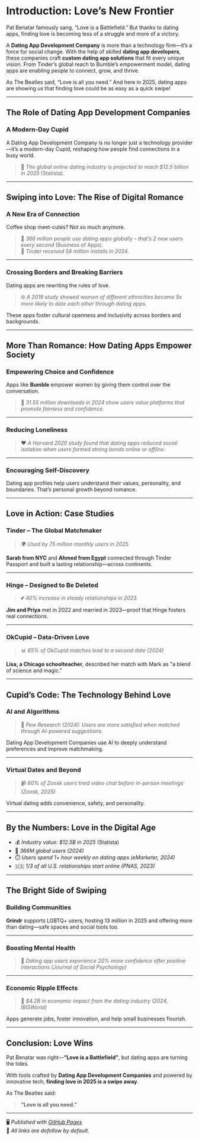 # Introduction: Love’s New Frontier

Pat Benatar famously sang, “Love is a Battlefield.” But thanks to dating apps, finding love is becoming less of a struggle and more of a victory.

A **Dating App Development Company** is more than a technology firm—it’s a force for social change. With the help of skilled **dating app developers**, these companies craft **custom dating app solutions** that fit every unique vision. From Tinder’s global reach to Bumble’s empowerment model, dating apps are enabling people to connect, grow, and thrive.

As The Beatles said, “Love is all you need.” And here in 2025, dating apps are showing us that finding love could be as easy as a quick swipe!

---

## The Role of Dating App Development Companies  
### A Modern-Day Cupid

A Dating App Development Company is no longer just a technology provider—it’s a modern-day Cupid, reshaping how people find connections in a busy world.

> 🧠 *The global online dating industry is projected to reach $12.5 billion in 2025* (Statista).

---

## Swiping into Love: The Rise of Digital Romance  
### A New Era of Connection

Coffee shop meet-cutes? Not so much anymore.

> 💬 *366 million people use dating apps globally – that’s 2 new users every second* (Business of Apps).  
> 💬 *Tinder received 58 million installs in 2024.*

---

### Crossing Borders and Breaking Barriers

Dating apps are rewriting the rules of love.  
> 🌐 *A 2019 study showed women of different ethnicities became 5x more likely to date each other through dating apps.*

These apps foster cultural openness and inclusivity across borders and backgrounds.

---

## More Than Romance: How Dating Apps Empower Society  
### Empowering Choice and Confidence

Apps like **Bumble** empower women by giving them control over the conversation.  
> 📲 *31.55 million downloads in 2024 show users value platforms that promote fairness and confidence.*

---

### Reducing Loneliness

> ❤️ *A Harvard 2020 study found that dating apps reduced social isolation when users formed strong bonds online or offline.*

---

### Encouraging Self-Discovery

Dating app profiles help users understand their values, personality, and boundaries. That’s personal growth beyond romance.

---

## Love in Action: Case Studies  
### Tinder – The Global Matchmaker

> 🌍 *Used by 75 million monthly users in 2025.*

**Sarah from NYC** and **Ahmed from Egypt** connected through Tinder Passport and built a lasting relationship—across continents.

---

### Hinge – Designed to Be Deleted

> 💕 *40% increase in steady relationships in 2023.*

**Jim and Priya** met in 2022 and married in 2023—proof that Hinge fosters real connections.

---

### OkCupid – Data-Driven Love

> 📊 *65% of OkCupid matches lead to a second date (2024)*

**Lisa, a Chicago schoolteacher**, described her match with Mark as "a blend of science and magic."

---

## Cupid’s Code: The Technology Behind Love  
### AI and Algorithms

> 🤖 *Pew Research (2024): Users are more satisfied when matched through AI-powered suggestions.*

Dating App Development Companies use AI to deeply understand preferences and improve matchmaking.

---

### Virtual Dates and Beyond

> 📹 *60% of Zoosk users tried video chat before in-person meetings (Zoosk, 2025)*

Virtual dating adds convenience, safety, and personality.

---

## By the Numbers: Love in the Digital Age

- 💰 *Industry value: $12.5B in 2025* (Statista)  
- 👤 *366M global users (2024)*  
- ⏱️ *Users spend 1+ hour weekly on dating apps (eMarketer, 2024)*  
- 🇺🇸 *1/3 of all U.S. relationships start online (PNAS, 2023)*

---

## The Bright Side of Swiping  
### Building Communities

**Grindr** supports LGBTQ+ users, hosting 13 million in 2025 and offering more than dating—safe spaces and social tools too.

---

### Boosting Mental Health

> 🧠 *Dating app users experience 20% more confidence after positive interactions (Journal of Social Psychology)*

---

### Economic Ripple Effects

> 💸 *$4.2B in economic impact from the dating industry (2024, IBISWorld)*

Apps generate jobs, foster innovation, and help small businesses flourish.

---

## Conclusion: Love Wins

Pat Benatar was right—**“Love is a Battlefield”**, but dating apps are turning the tides.

With tools crafted by **Dating App Development Companies** and powered by innovative tech, **finding love in 2025 is a swipe away**.

As The Beatles said:  
> **“Love is all you need.”**

---  
🖥️ *Published with [GitHub Pages](https://pages.github.com/)*  
🔗 *All links are dofollow by default.*

